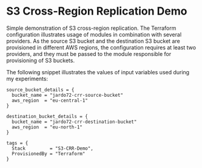 # S3 Cross-Region Replication Demo
Simple demonstration of S3 cross-region replication. The Terraform configuration illustrates usage of modules in combination with several providers. As the source S3 bucket and the destination S3 bucket are provisioned in different AWS regions, the configuration requires at least two providers, and they must be passed to the module responsible for provisioning of S3 buckets.

The following snippet illustrates the values of input variables used during my experiments:

```hcl
source_bucket_details = {
  bucket_name = "jardo72-crr-source-bucket"
  aws_region  = "eu-central-1"
}

destination_bucket_details = {
  bucket_name = "jardo72-crr-destination-bucket"
  aws_region  = "eu-north-1"
}

tags = {
  Stack         = "S3-CRR-Demo",
  ProvisionedBy = "Terraform"
}
```